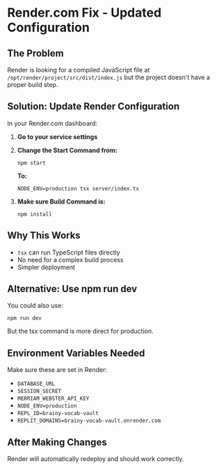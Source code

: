 # Render.com Fix - Updated Configuration

## The Problem
Render is looking for a compiled JavaScript file at `/opt/render/project/src/dist/index.js` but the project doesn't have a proper build step.

## Solution: Update Render Configuration

In your Render.com dashboard:

1. **Go to your service settings**
2. **Change the Start Command from:**
   ```
   npm start
   ```
   **To:**
   ```
   NODE_ENV=production tsx server/index.ts
   ```

3. **Make sure Build Command is:**
   ```
   npm install
   ```

## Why This Works
- `tsx` can run TypeScript files directly
- No need for a complex build process
- Simpler deployment

## Alternative: Use npm run dev
You could also use:
```
npm run dev
```
But the tsx command is more direct for production.

## Environment Variables Needed
Make sure these are set in Render:
- `DATABASE_URL`
- `SESSION_SECRET`
- `MERRIAM_WEBSTER_API_KEY`
- `NODE_ENV=production`
- `REPL_ID=brainy-vocab-vault`
- `REPLIT_DOMAINS=brainy-vocab-vault.onrender.com`

## After Making Changes
Render will automatically redeploy and should work correctly.